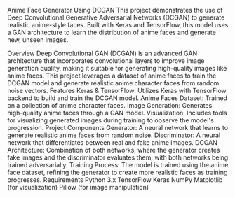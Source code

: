 Anime Face Generator Using DCGAN
This project demonstrates the use of Deep Convolutional Generative Adversarial Networks (DCGAN) to generate realistic anime-style faces. Built with Keras and TensorFlow, this model uses a GAN architecture to learn the distribution of anime faces and generate new, unseen images.

Overview
Deep Convolutional GAN (DCGAN) is an advanced GAN architecture that incorporates convolutional layers to improve image generation quality, making it suitable for generating high-quality images like anime faces.
This project leverages a dataset of anime faces to train the DCGAN model and generate realistic anime character faces from random noise vectors.
Features
Keras & TensorFlow: Utilizes Keras with TensorFlow backend to build and train the DCGAN model.
Anime Faces Dataset: Trained on a collection of anime character faces.
Image Generation: Generates high-quality anime faces through a GAN model.
Visualization: Includes tools for visualizing generated images during training to observe the model's progression.
Project Components
Generator: A neural network that learns to generate realistic anime faces from random noise.
Discriminator: A neural network that differentiates between real and fake anime images.
DCGAN Architecture: Combination of both networks, where the generator creates fake images and the discriminator evaluates them, with both networks being trained adversarially.
Training Process: The model is trained using the anime face dataset, refining the generator to create more realistic faces as training progresses.
Requirements
Python 3.x
TensorFlow
Keras
NumPy
Matplotlib (for visualization)
Pillow (for image manipulation)
